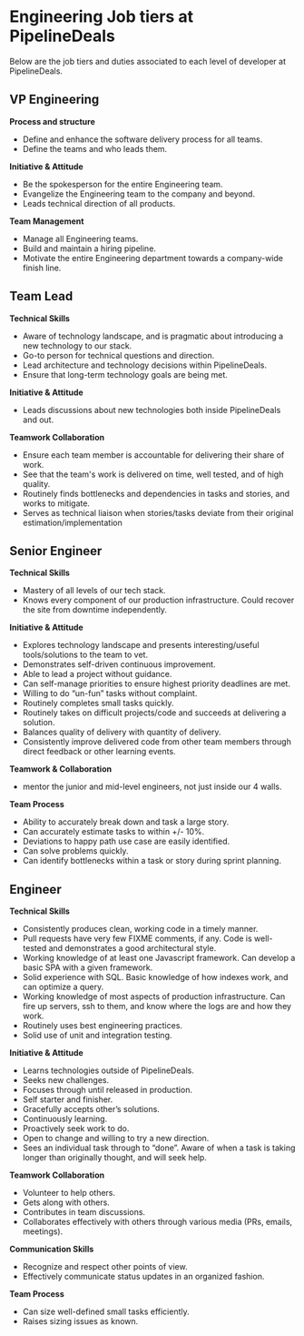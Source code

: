 # Engineering Job tiers at PipelineDeals

Below are the job tiers and duties associated to each level of developer at PipelineDeals.

## VP Engineering

__Process and structure__
 * Define and enhance the software delivery process for all teams.
 * Define the teams and who leads them.

__Initiative & Attitude__
 * Be the spokesperson for the entire Engineering team.
 * Evangelize the Engineering team to the company and beyond.
 * Leads technical direction of all products.

__Team Management__
 * Manage all Engineering teams.
 * Build and maintain a hiring pipeline.
 * Motivate the entire Engineering department towards a company-wide finish line.

## Team Lead

__Technical Skills__

 * Aware of technology landscape, and is pragmatic about introducing a new technology to our stack.
 * Go-to person for technical questions and direction.
 * Lead architecture and technology decisions within PipelineDeals.
 * Ensure that long-term technology goals are being met.

__Initiative & Attitude__
 * Leads discussions about new technologies both inside PipelineDeals and out.

__Teamwork Collaboration__
 * Ensure each team member is accountable for delivering their share of work.
 * See that the team's work is delivered on time, well tested, and of high quality.
 * Routinely finds bottlenecks and dependencies in tasks and stories, and works to mitigate.
 * Serves as technical liaison when stories/tasks deviate from their original estimation/implementation

## Senior Engineer

__Technical Skills__
 * Mastery of all levels of our tech stack.
 * Knows every component of our production infrastructure.  Could recover the site from downtime independently.

__Initiative & Attitude__
 * Explores technology landscape and presents interesting/useful tools/solutions to the team to vet.
 * Demonstrates self-driven continuous improvement.
 * Able to lead a project without guidance.
 * Can self-manage priorities to ensure highest priority deadlines are met. 
 * Willing to do “un-fun” tasks without complaint.
 * Routinely completes small tasks quickly.
 * Routinely takes on difficult projects/code and succeeds at delivering a solution.
 * Balances quality of delivery with quantity of delivery.
 * Consistently improve delivered code from other team members through direct feedback or other learning events.

__Teamwork & Collaboration__
 * mentor the junior and mid-level engineers, not just inside our 4 walls.

__Team Process__
 * Ability to accurately break down and task a large story.  
 * Can accurately estimate tasks to within +/- 10%.
 * Deviations to happy path use case are easily identified.
 * Can solve problems quickly.
 * Can identify bottlenecks within a task or story during sprint planning.

## Engineer

__Technical Skills__
 * Consistently produces clean, working code in a timely manner.
 * Pull requests have very few FIXME comments, if any.  Code is well-tested and demonstrates a good architectural style.
 * Working knowledge of at least one Javascript framework.  Can develop a basic SPA with a given framework.
 * Solid experience with SQL.  Basic knowledge of how indexes work, and can optimize a query.
 * Working knowledge of most aspects of production infrastructure.  Can fire up servers, ssh to them, and know where the logs are and how they work.
 * Routinely uses best engineering practices.
 * Solid use of unit and integration testing.

__Initiative & Attitude__
 * Learns technologies outside of PipelineDeals.
 * Seeks new challenges.
 * Focuses through until released in production.
 * Self starter and finisher.
 * Gracefully accepts other’s solutions.
 * Continuously learning. 
 * Proactively seek work to do.
 * Open to change and willing to try a new direction.
 * Sees an individual task through to “done”.  Aware of when a task is taking longer than originally thought, and will seek help.

__Teamwork Collaboration__
 * Volunteer to help others.
 * Gets along with others.
 * Contributes in team discussions.
 * Collaborates effectively with others through various media (PRs, emails, meetings).

__Communication Skills__
 * Recognize and respect other points of view.
 * Effectively communicate status updates in an organized fashion.

__Team Process__
 * Can size well-defined small tasks efficiently.
 * Raises sizing issues as known.
